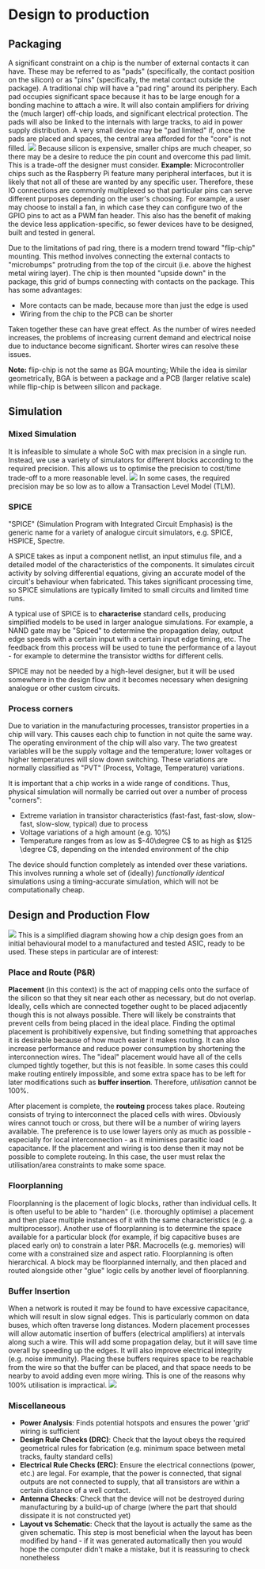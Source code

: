 # Design to production
## Packaging
A significant constraint on a chip is the number of external contacts it can have. These may be referred to as "pads" (specifically, the contact position on the silicon) or as "pins" (specifically, the metal contact outside the package).
A traditional chip will have a "pad ring" around its periphery. Each pad occupies significant space because it has to be large enough for a bonding machine to attach a wire. It will also contain amplifiers for driving the (much larger) off-chip loads, and significant electrical protection. The pads will also be linked to the internals with large tracks, to aid in power supply distribution.
A very small device may be "pad limited" if, once the pads are placed and spaces, the central area afforded for the "core" is not filled.
![](Pasted%20image%2020231206111538.png)
Because silicon is expensive, smaller chips are much cheaper, so there may be a desire to reduce the pin count and overcome this pad limit. This is a trade-off the designer must consider.
**Example:** Microcontroller chips such as the Raspberry Pi feature many peripheral interfaces, but it is likely that not all of these are wanted by any specific user. Therefore, these IO connections are commonly multiplexed so that particular pins can serve different purposes depending on the user's choosing. For example, a user may choose to install a fan, in which case they can configure two of the GPIO pins to act as a PWM fan header.
This also has the benefit of making the device less application-specific, so fewer devices have to be designed, built and tested in general.

Due to the limitations of pad ring, there is a modern trend toward "flip-chip" mounting. This method involves connecting the external contacts to "microbumps" protruding from the top of the circuit (i.e. above the highest metal wiring layer). The chip is then mounted "upside down" in the package, this grid of bumps connecting with contacts on the package.
This has some advantages:
- More contacts can be made, because more than just the edge is used
- Wiring from the chip to the PCB can be shorter

Taken together these can have great effect. As the number of wires needed increases, the problems of increasing current demand and electrical noise due to inductance become significant. Shorter wires can resolve these issues.

**Note:** flip-chip is not the same as BGA mounting; While the idea is similar geometrically, BGA is between a package and a PCB (larger relative scale) while flip-chip is between silicon and package.

## Simulation
### Mixed Simulation
It is infeasible to simulate a whole SoC with max precision in a single run. Instead, we use a variety of simulators for different blocks according to the required precision. This allows us to optimise the precision to cost/time trade-off to a more reasonable level.
![](Pasted%20image%2020231206115117.png)
In some cases, the required precision may be so low as to allow a Transaction Level Model (TLM).
### SPICE
"SPICE" (Simulation Program with Integrated Circuit Emphasis) is the generic name for a variety of analogue circuit simulators, e.g. SPICE, HSPICE, Spectre. 

A SPICE takes as input a component netlist, an input stimulus file, and a detailed model of the characteristics of the components. It simulates circuit activity by solving differential equations, giving an accurate model of the circuit's behaviour when fabricated. This takes significant processing time, so SPICE simulations are typically limited to small circuits and limited time runs.

A typical use of SPICE is to **characterise** standard cells, producing simplified models to be used in larger analogue simulations. For example, a NAND gate may be "Spiced" to determine the propagation delay, output edge speeds with a certain input with a certain input edge timing, etc.
The feedback from this process will be used to tune the performance of a layout - for example to determine the transistor widths for different cells.

SPICE may not be needed by a high-level designer, but it will be used somewhere in the design flow and it becomes necessary when designing analogue or other custom circuits.
### Process corners
Due to variation in the manufacturing processes, transistor properties in a chip will vary. This causes each chip to function in not quite the same way.
The operating environment of the chip will also vary. The two greatest variables will be the supply voltage and the temperature; lower voltages or higher temperatures will slow down switching.
These variations are normally classified as "PVT" (Process, Voltage, Temperature) variations.

It is important that a chip works in a wide range of conditions. Thus, physical simulation will normally be carried out over a number of process "corners":
- Extreme variation in transistor characteristics (fast-fast, fast-slow, slow-fast, slow-slow, typical) due to process
- Voltage variations of a high amount (e.g. 10%)
- Temperature ranges from as low as $-40\degree C$ to as high as $125 \degree C$, depending on the intended environment of the chip

The device should function completely as intended over these variations.
This involves running a whole set of (ideally) *functionally identical* simulations using a timing-accurate simulation, which will not be computationally cheap.
## Design and Production Flow
![](Pasted%20image%2020231206120556.png)
This is a simplified diagram showing how a chip design goes from an initial behavioural model to a manufactured and tested ASIC, ready to be used. These steps in particular are of interest:
### Place and Route (P&R)
**Placement** (in this context) is the act of mapping cells onto the surface of the silicon so that they sit near each other as necessary, but do not overlap. Ideally, cells which are connected together ought to be placed adjacently though this is not always possible. There will likely be constraints that prevent cells from being placed in the ideal place.
Finding the optimal placement is prohibitively expensive, but finding something that approaches it is desirable because of how much easier it makes routing. It can also increase performance and reduce power consumption by shortening the interconnection wires.
The "ideal" placement would have all of the cells clumped tightly together, but this is not feasible. In some cases this could make routing entirely impossible, and some extra space has to be left for later modifications such as **buffer insertion**. Therefore, *utilisation* cannot be 100%.

After placement is complete, the **routeing** process takes place. Routeing consists of trying to interconnect the placed cells with wires. Obviously wires cannot touch or cross, but there will be a number of wiring layers available. The preference is to use lower layers only as much as possible - especially for local interconnection - as it minimises parasitic load capacitance.
If the placement and wiring is too dense then it may not be possible to complete routeing. In this case, the user must relax the utilisation/area constraints to make some space.
### Floorplanning
Floorplanning is the placement of logic blocks, rather than individual cells. It is often useful to be able to "harden" (i.e. thoroughly optimise) a placement and then place multiple instances of it with the same characteristics (e.g. a multiprocessor). Another use of floorplanning is to determine the space available for a particular block (for example, if big capacitive buses are placed early on) to constrain a later P&R.
Macrocells (e.g. memories) will come with a constrained size and aspect ratio.
Floorplanning is often hierarchical. A block may be floorplanned internally, and then placed and routed alongside other "glue" logic cells by another level of floorplanning.
### Buffer Insertion
When a network is routed it may be found to have excessive capacitance, which will result in slow signal edges. This is particularly common on data buses, which often traverse long distances.
Modern placement processes will allow automatic insertion of buffers (electrical amplifiers) at intervals along such a wire. This will add some propagation delay, but it will save time overall by speeding up the edges. It will also improve electrical integrity (e.g. noise immunity).
Placing these buffers requires space to be reachable from the wire so that the buffer can be placed, and that space needs to be nearby to avoid adding even more wiring. This is one of the reasons why 100% utilisation is impractical.
![](Pasted%20image%2020231207103524.png)
### Miscellaneous
- **Power Analysis**: Finds potential hotspots and ensures the power 'grid' wiring is sufficient
- **Design Rule Checks (DRC)**: Check that the layout obeys the required geometrical rules for fabrication (e.g. minimum space between metal tracks, faulty standard cells)
- **Electrical Rule Checks (ERC)**: Ensure the electrical connections (power, etc.) are legal. For example, that the power is connected, that signal outputs are not connected to supply, that all transistors are within a certain distance of a well contact.
- **Antenna Checks**: Check that the device will not be destroyed during manufacturing by a build-up of charge (where the part that should dissipate it is not constructed yet)
- **Layout vs Schematic**: Check that the layout is actually the same as the given schematic. This step is most beneficial when the layout has been modified by hand - if it was generated automatically then you would hope the computer didn't make a mistake, but it is reassuring to check nonetheless

